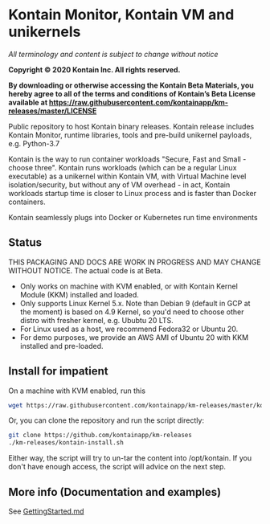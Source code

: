 # Kontain Monitor, Kontain VM and unikernels

*All terminology and content is subject to change without notice*

**Copyright © 2020 Kontain Inc. All rights reserved.**

**By downloading or otherwise accessing the Kontain Beta Materials, you hereby agree to all of the terms and conditions of Kontain’s Beta License available at https://raw.githubusercontent.com/kontainapp/km-releases/master/LICENSE**

Public repository to host Kontain binary releases. Kontain release includes Kontain Monitor, runtime libraries, tools and pre-build unikernel payloads, e.g. Python-3.7

Kontain is the way to run container workloads "Secure, Fast and Small - choose three". Kontain runs workloads (which can be a regular Linux executable) as a unikernel within Kontain VM, with Virtual Machine level isolation/security, but without any of VM overhead - in act, Kontain workloads startup time is closer to Linux process and is faster than Docker containers.

Kontain seamlessly plugs into Docker or Kubernetes run time environments

## Status

THIS PACKAGING AND DOCS ARE WORK IN PROGRESS AND MAY CHANGE WITHOUT NOTICE.
The actual code is at Beta.

* Only works on machine with KVM enabled, or with Kontain Kernel Module (KKM) installed and loaded.
* Only supports Linux Kernel 5.x. Note than Debian 9 (default in GCP at the moment) is based on 4.9 Kernel, so you'd need to choose other distro with fresher kernel, e.g. Ububtu 20 LTS. 
* For Linux used as a host, we recommend Fedora32 or Ubuntu 20.
* For demo purposes, we provide an AWS AMI of Ubuntu 20 with KKM installed and pre-loaded.

## Install for impatient

On a machine with KVM enabled, run this

```bash
wget https://raw.githubusercontent.com/kontainapp/km-releases/master/kontain-install.sh -O - -q | bash
```

Or, you can clone the repository and run the script directly:

```bash
git clone https://github.com/kontainapp/km-releases
./km-releases/kontain-install.sh
```

Either way, the script will try to un-tar the content into /opt/kontain. If you don't have enough access, the script will advice on the next step.

## More info (Documentation and examples)

See [GettingStarted.md](https://github.com/kontainapp/km-releases/blob/master/GettingStarted.md)

